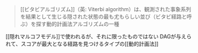 
> [[ビタビアルゴリズム]]（英: Viterbi algorithm）は、観測された事象系列を結果として生じる隠された状態の最も尤もらしい並び（ビタビ経路と呼ぶ）を探す動的計画法アルゴリズムの一種

[[隠れマルコフモデル]]で使われるが、それに限ったものではない
DAGが与えられて、スコアが最大となる経路を見つけるタイプの[[動的計画法]]
